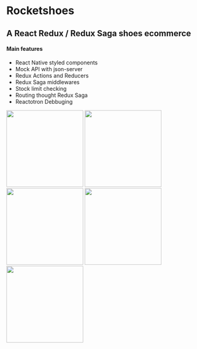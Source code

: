 # Rocketshoes
## A React Redux / Redux Saga shoes ecommerce

#### Main features
- React Native styled components
- Mock API with json-server
- Redux Actions and Reducers
- Redux Saga middlewares
- Stock limit checking
- Routing thought Redux Saga
- Reactotron Debbuging

<img src="./master/screenshot/Home.png" width="200"> <img src="/../master/screenshot/Home_with_product.png" width="200">
<img src="./master/screenshot/Cart.png" width="200">
<img src="./master/screenshot/API_mock_products.png" width="200"> <img src="/../master/screenshot/API_mock_stock.png" width="200">
